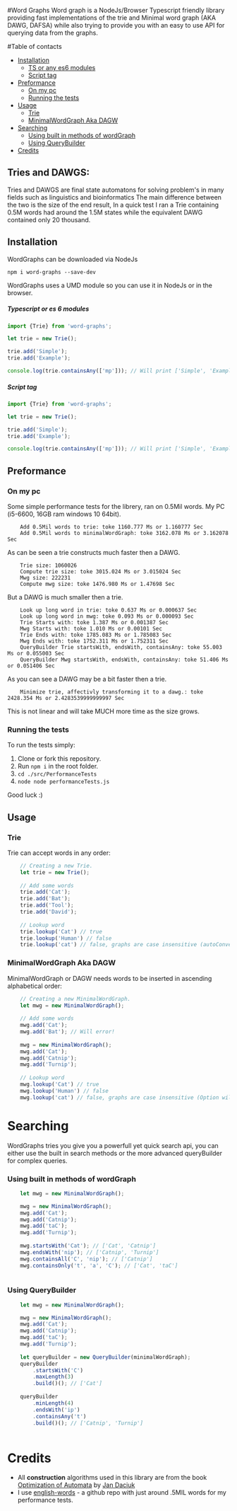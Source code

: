 
#Word Graphs
Word graph is a NodeJs/Browser Typescript friendly library providing fast implementations of the trie and Minimal word graph (AKA DAWG, DAFSA)
while also trying to provide you with an easy to use API for querying data from the graphs.

#Table of contacts
* [Installation](#Installation)
    * [TS or any es6 modules](#typescript-or-es-6-modules)
    * [Script tag](#script-tag)
* [Preformance](#preformance)
    * [On my pc](#on-my-pc)
    * [Running the tests](#running-the-tests)
* [Usage](#usage)
    * [Trie](#trie)
    * [MinimalWordGraph Aka DAGW](#minimalwordgraph-aka-dagw)
* [Searching](#searching)
    * [Using built in methods of wordGraph](#using-built-in-methods-of-wordGraph)
    * [Using QueryBuilder](#using-querybuilder)
* [Credits](#credits)

## Tries and DAWGS:
Tries and DAWGS are final state automatons for solving problem's in many fields such as linguistics and bioinformatics
The main difference between the two is the size of the end result, In a quick test I ran a Trie containing 0.5M words had around the 1.5M states while the equivalent DAWG contained only 20 thousand.

## Installation
WordGraphs can be downloaded via NodeJs

`npm i word-graphs --save-dev`

WordGraphs uses a UMD module so you can use it in NodeJs or in the browser.
##### Typescript or es 6 modules
```javascript
import {Trie} from 'word-graphs';

let trie = new Trie();

trie.add('Simple');
trie.add('Example');

console.log(trie.containsAny(['mp'])); // Will print ['Simple', 'Example']
```

##### Script tag
```javascript
import {Trie} from 'word-graphs';

let trie = new Trie();

trie.add('Simple');
trie.add('Example');

console.log(trie.containsAny(['mp'])); // Will print ['Simple', 'Example']
```

## Preformance
### On my pc
Some simple performance tests for the librery, ran on 0.5Mil words. 
My PC (i5-6600, 16GB ram windows 10 64bit).
```
    Add 0.5Mil words to trie: toke 1160.777 Ms or 1.160777 Sec
    Add 0.5Mil words to minimalWordGraph: toke 3162.078 Ms or 3.162078 Sec
```
As can be seen a trie constructs much faster then a DAWG.
```    
    Trie size: 1060026
    Compute trie size: toke 3015.024 Ms or 3.015024 Sec
    Mwg size: 222231
    Compute mwg size: toke 1476.980 Ms or 1.47698 Sec
```
But a DAWG is much smaller then a trie.
```    
    Look up long word in trie: toke 0.637 Ms or 0.000637 Sec
    Look up long word in mwg: toke 0.093 Ms or 0.000093 Sec
    Trie Starts with: toke 1.387 Ms or 0.001387 Sec
    Mwg Starts with: toke 1.010 Ms or 0.00101 Sec
    Trie Ends with: toke 1785.083 Ms or 1.785083 Sec
    Mwg Ends with: toke 1752.311 Ms or 1.752311 Sec
    QueryBuilder Trie startsWith, endsWith, containsAny: toke 55.003 Ms or 0.055003 Sec
    QueryBuilder Mwg startsWith, endsWith, containsAny: toke 51.406 Ms or 0.051406 Sec
```
As you can see a DAWG may be a bit faster then a trie.
```    
    Minimize trie, affectivly transforming it to a dawg.: toke 2428.354 Ms or 2.4283539999999997 Sec
```
 This is not linear and will take MUCH more time as the size grows.
### Running the tests
To run the tests simply:
1. Clone or fork this repository.
2. Run `npm i` in the root folder.
3. `cd ./src/PerformanceTests`
4. `node node performanceTests.js`

Good luck :)
## Usage

### Trie
Trie can accept words in any order:
```javascript
    // Creating a new Trie.
    let trie = new Trie();
    
    // Add some words
    trie.add('Cat');
    trie.add('Bat');
    trie.add('Tool');
    trie.add('David');
    
    // Lookup word
    trie.lookup('Cat') // true
    trie.lookup('Human') // false
    trie.lookup('cat') // false, graphs are case insensitive (autoConvert Option will be added in future).
```

### MinimalWordGraph Aka DAGW
MinimalWordGraph or DAGW needs words to be inserted in ascending alphabetical order:
```javascript
    // Creating a new MinimalWordGraph.
    let mwg = new MinimalWordGraph();
    
    // Add some words
    mwg.add('Cat');
    mwg.add('Bat'); // Will error!
    
    mwg = new MinimalWordGraph();
    mwg.add('Cat');
    mwg.add('Catnip');
    mwg.add('Turnip');
    
    // Lookup word
    mwg.lookup('Cat') // true
    mwg.lookup('Human') // false
    mwg.lookup('cat') // false, graphs are case insensitive (Option will be added in future).
```

# Searching
WordGraphs tries you give you a powerfull yet quick search api, you can either use the built in search methods or the more advanced queryBuilder for complex queries.

### Using built in methods of wordGraph
```javascript
    let mwg = new MinimalWordGraph();

    mwg = new MinimalWordGraph();
    mwg.add('Cat');
    mwg.add('Catnip');
    mwg.add('taC');
    mwg.add('Turnip');
    
    mwg.startsWith('Cat'); // ['Cat', 'Catnip']
    mwg.endsWith('nip'); // ['Catnip', 'Turnip']
    mwg.containsAll('C', 'nip'); // ['Catnip']
    mwg.containsOnly('t', 'a', 'C'); // ['Cat', 'taC']
    
```

### Using QueryBuilder
```javascript
    let mwg = new MinimalWordGraph();

    mwg = new MinimalWordGraph();
    mwg.add('Cat');
    mwg.add('Catnip');
    mwg.add('taC');
    mwg.add('Turnip');
    
    let queryBuilder = new QueryBuilder(minimalWordGraph);
    queryBuilder
        .startsWith('C')
        .maxLength(3)
        .build()(); // ['Cat']
        
    queryBuilder
        .minLength(4)
        .endsWith('ip')
        .containsAny('t')
        .build()(); // ['Catnip', 'Turnip']
    
```

# Credits
* All **construction** algorithms used in this library are from the book [Optimization of Automata](http://pbc.gda.pl/dlibra/docmetadata?id=44644&from=&dirids=1&ver_id=&lp=1&QI=) by [Jan Daciuk](http://www.jandaciuk.pl/)
* I use [english-words](https://github.com/dwyl/english-words) - a github repo with just around .5MIL words for my performance tests.
